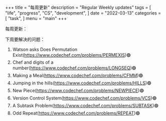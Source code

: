 +++
title = "每周更新"
description = "Regular Weekly updates"
tags = [
    "life",
    "progress",
    "CS",
    "development",
]
date = "2022-03-13"
categories = [
    "task",
]
menu = "main"
+++

每周更新：

下周要解决的问题：

1. Watson asks Does Permutation Exist(https://www.codechef.com/problems/PERMEXIS)🟢
2. Chef and digits of a number(https://www.codechef.com/problems/LONGSEQ)🟢
3. Making a Meal(https://www.codechef.com/problems/CFMM)🟢
4. Jumping in the hills(https://www.codechef.com/problems/HILLS)🟢
5. New Piece(https://www.codechef.com/problems/NEWPIECE)🟢
6. Version Control System(https://www.codechef.com/problems/VCS)🟢
7. A Subtask Problem(https://www.codechef.com/problems/SUBTASK)🟢
8. Odd Repeat(https://www.codechef.com/problems/REPEAT)🟢

